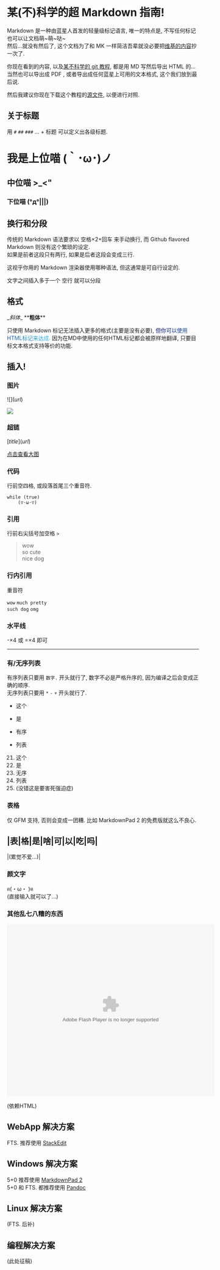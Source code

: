 # 某(不)科学的超 Markdown 指南!

Markdown 是一种由蓝星人首发的轻量级标记语言, 唯一的特点是, 不写任何标记也可以让文档萌~萌~哒~  
然后...就没有然后了, 这个文档为了和 MK 一样简洁吾辈就没必要把[维基的内容](http://zh.wikipedia.org/wiki/Markdown)抄一次了.

你现在看到的内容, 以及[某不科学的 git 教程](http://cuter44.github.io/hello-git/hello-git-2014), 都是用 MD 写然后导出 HTML 的...当然也可以导出成 PDF , 或者导出成任何蓝星上可用的文本格式, 这个我们放到最后说.
  
然后我建议你现在下载这个教程的[源文件](./toarukagakunomarkdown.md), 以便进行对照.

## 关于标题
用 `#` `##` `###` ... + 标题 可以定义出各级标题.

# 我是上位喵 (｀･ω･)ノ
## 中位喵 >_<"
### 下位喵 (°д°|||)

## 换行和分段

传统的 Markdown 语法要求以 空格×2+回车 来手动换行,
而 Github flavored Markdown 则没有这个繁琐的设定.  
如果是前者这段只有两行, 如果是后者这段会变成三行.  

这视乎你用的 Markdown 渲染器使用哪种语法, 但这通常是可自行设定的.

文字之间插入多于一个 空行 就可以分段

## 格式
\__斜体_\_ \*\***粗体**\*\*

只使用 Markdown 标记无法插入更多的格式(主要是没有必要), <font color=#030C6F>但</font><font color=#061878>你</font><font color=#092481>可</font><font color=#0C308A>以</font><font color=#0F3C93>使</font><font color=#12489C>用</font><font color=#1554A5>H</font><font color=#1860AE>T</font><font color=#1B6CB7>M</font><font color=#1E78C0>L</font><font color=#2184C9>标</font><font color=#2490D2>记</font><font color=#279CDB>来</font><font color=#2AA8E4>达</font><font color=#2DB4ED>成</font><font color=#30C0F6>.</font> 因为在MD中使用的任何HTML标记都会被原样地翻译, 只要目标文本格式支持等价的功能.

## 插入!

### 图片
!\[\]\(_url_\)  

![](http://img3.douban.com/view/photo/thumb/public/p2183790103.jpg)

### 超链

\[_title_\]\(_url_\)

[点击查看大图](http://www.douban.com/photos/photo/2183790103/)

### 代码

行前空四格, 或段落首尾三个重音符.

	while (true)
		(▽·ω·▽)

### 引用

行前右尖括号加空格 `> `

> wow  
> so cute  
> nice dog  

### 行内引用

重音符

`wow` `much pretty`  
   `such dog`  `omg`

### 水平线

\-×4 或 =×4 即可 

----

### 有/无序列表

有序列表只要用 `数字.` 开头就行了, 数字不必是严格升序的, 因为编译之后会变成正确的顺序.  
无序列表只要用 `*` `-` `+` 开头就行了.

* 这个
- 是
+ 有序
* 列表

<!-- 隔开 -->

21. 这个
47. 是
48. 无序
36. 列表
47. (没错这是要害死强迫症)

### 表格

仅 GFM 支持, 否则会变成一团糟. 比如 MarkdownPad 2 的免费版就这么不良心.

|表|格|是|啥|可|以|吃|吗|
-----------------------
|(累觉不爱...)|


### 颜文字  

ฅ(・ω・ )ฅ  
(直接输入就可以了...)

### 其他乱七八糟的东西
<embed height="452" width="544" quality="high" allowfullscreen="true" type="application/x-shockwave-flash" src="http://share.acg.tv/flash.swf" flashvars="aid=959137&page=1" pluginspage="http://www.adobe.com/shockwave/download/download.cgi?P1_Prod_Version=ShockwaveFlash"></embed>  
  
(依赖HTML)

## WebApp 解决方案

FTS. 推荐使用 [StackEdit](https://stackedit.io/)

## Windows 解决方案

5+0 推荐使用 [MarkdownPad 2](http://www.markdownpad.com/)  
5+0 和 FTS. 都推荐使用 [Pandoc](http://johnmacfarlane.net/pandoc/)

## Linux 解决方案

(FTS. 后补)

## 编程解决方案

(此处征稿)